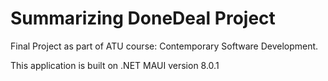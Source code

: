 # Summarizing DoneDeal Project

Final Project as part of ATU course: Contemporary Software Development.

This application is built on .NET MAUI version 8.0.1
